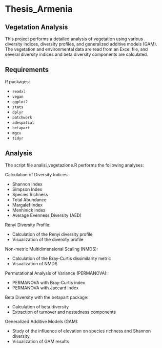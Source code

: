 # Thesis_Armenia
## Vegetation Analysis
This project performs a detailed analysis of vegetation using various diversity indices, diversity profiles, and generalized additive models (GAM). The vegetation and environmental data are read from an Excel file, and several diversity indices and beta diversity components are calculated.

## Requirements
R packages:
- `readxl`
- `vegan`
- `ggplot2`
- `stats`
- `dplyr`
- `patchwork`
- `adespatial`
- `betapart`
- `mgcv`
- `tidyr`

## Analysis
The script file analisi_vegetazione.R performs the following analyses:

Calculation of Diversity Indices:
- Shannon Index
- Simpson Index
- Species Richness
- Total Abundance
- Margalef Index
- Menhinick Index
- Average Evenness Diversity (AED)

Renyi Diversity Profile:
- Calculation of the Renyi diversity profile
- Visualization of the diversity profile

Non-metric Multidimensional Scaling (NMDS):
- Calculation of the Bray-Curtis dissimilarity metric
- Visualization of NMDS

Permutational Analysis of Variance (PERMANOVA):
- PERMANOVA with Bray-Curtis index
- PERMANOVA with Jaccard index

Beta Diversity with the betapart package:
- Calculation of beta diversity
- Extraction of turnover and nestedness components

Generalized Additive Models (GAM):
- Study of the influence of elevation on species richness and Shannon diversity
- Visualization of GAM results
